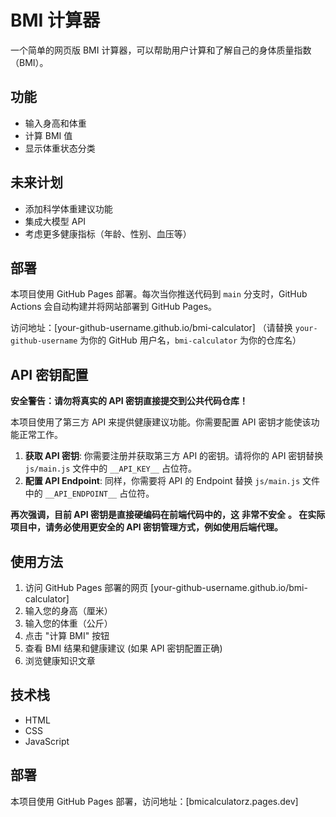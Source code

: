 # BMI 计算器

一个简单的网页版 BMI 计算器，可以帮助用户计算和了解自己的身体质量指数（BMI）。

## 功能

- 输入身高和体重
- 计算 BMI 值
- 显示体重状态分类

## 未来计划

- 添加科学体重建议功能
- 集成大模型 API
- 考虑更多健康指标（年龄、性别、血压等）

## 部署

本项目使用 GitHub Pages 部署。每次当你推送代码到 `main` 分支时，GitHub Actions 会自动构建并将网站部署到 GitHub Pages。

访问地址：[your-github-username.github.io/bmi-calculator]  （请替换 `your-github-username` 为你的 GitHub 用户名，`bmi-calculator` 为你的仓库名）

## API 密钥配置

**安全警告：请勿将真实的 API 密钥直接提交到公共代码仓库！**

本项目使用了第三方 API 来提供健康建议功能。你需要配置 API 密钥才能使该功能正常工作。

1.  **获取 API 密钥**:  你需要注册并获取第三方 API 的密钥。请将你的 API 密钥替换 `js/main.js` 文件中的 `__API_KEY__` 占位符。
2.  **配置 API Endpoint**:  同样，你需要将 API 的 Endpoint 替换 `js/main.js` 文件中的 `__API_ENDPOINT__` 占位符。

**再次强调，目前 API 密钥是直接硬编码在前端代码中的，这** **非常不安全** **。  在实际项目中，请务必使用更安全的 API 密钥管理方式，例如使用后端代理。**

## 使用方法

1.  访问 GitHub Pages 部署的网页 [your-github-username.github.io/bmi-calculator]
2.  输入您的身高（厘米）
3.  输入您的体重（公斤）
4.  点击 "计算 BMI" 按钮
5.  查看 BMI 结果和健康建议 (如果 API 密钥配置正确)
6.  浏览健康知识文章

## 技术栈

- HTML
- CSS
- JavaScript

## 部署

本项目使用 GitHub Pages 部署，访问地址：[bmicalculatorz.pages.dev] 
